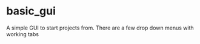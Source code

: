 # basic_gui

A simple GUI to start projects from.
There are a few drop down menus with working tabs
